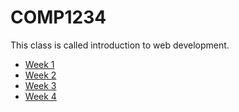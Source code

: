 # COMP1234

This class is called introduction to web development.

- [Week 1](./week-1/)
- [Week 2](./week-2/)
- [Week 3](./week-3/)
- [Week 4](./week-4/)
